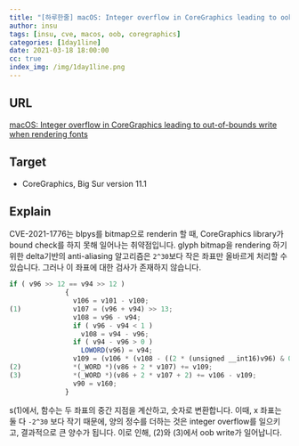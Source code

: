 ```yaml
---
title: "[하루한줄] macOS: Integer overflow in CoreGraphics leading to oob write"
author: insu
tags: [insu, cve, macos, oob, coregraphics]
categories: [1day1line]
date: 2021-03-18 18:00:00
cc: true
index_img: /img/1day1line.png
---
```


## URL

[macOS: Integer overflow in CoreGraphics leading to out-of-bounds write when rendering fonts](https://bugs.chromium.org/p/project-zero/issues/detail?id=2130)

## Target

- CoreGraphics, Big Sur version 11.1

## Explain
CVE-2021-1776는 blpys를 bitmap으로 renderin 할 때, CoreGraphics library가 bound check를 하지 못해 일어나는 취약점입니다. glyph bitmap을 rendering 하기 위한 delta기반의 anti-aliasing 알고리즘은 `2^30`보다 작은 좌표만 올바르게 처리할 수 있습니다. 그러나 이 좌표에 대한 검사가 존재하지 않습니다.

```jsx
if ( v96 >> 12 == v94 >> 12 )
              {
                v106 = v101 - v100;
(1)             v107 = (v96 + v94) >> 13;
                v108 = v96 - v94;
                if ( v96 - v94 < 1 )
                  v108 = v94 - v96;
                if ( v94 - v96 > 0 )
                  LOWORD(v96) = v94;
                v109 = (v106 * (v108 - ((2 * (unsigned __int16)v96) & 0x1FFE) + 0x2000)) >> 13;
(2)             *(_WORD *)(v86 + 2 * v107) += v109;
(3)             *(_WORD *)(v86 + 2 * v107 + 2) += v106 - v109;
                v90 = v160;
              }
```

s(1)에서, 함수는 두 좌표의 중간 지점을 계산하고, 숫자로 변환합니다. 이때, x 좌표는 둘 다 `-2^30` 보다 작기 때문에, 양의 정수를 더하는 것은 integer overflow를 일으키고, 결과적으로 큰 양수가 됩니다. 이로 인해, (2)와 (3)에서 oob write가 일어납니다.